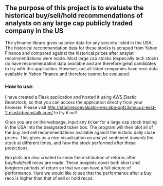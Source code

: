 ## The purpose of this project is to evaluate the historical buy/sell/hold recommendations of analysts on any large cap publicly traded company in the US
The yfinance library gives us price data for any security listed in the USA. The historical recommendation data for these stocks is scraped from Yahoo Finance and compared against the historical prices after anaylst recommendations were made. Most large cap stocks (especially tech stock) do have recommendation data available and are therefore great candidates to try with this application. However, not all listed companies have reco data available in Yahoo Finance and therefore cannot be evaluated. 

### How to use:
I have created a Flask application and hosted it using AWS Elastic Beanstock, so that you can access the application directly from your browser. Please visit http://stockrecoevaluator-env.eba-xpfs3xmu.us-east-2.elasticbeanstalk.com/ to try it out!

Once you are on the webpage, input any ticker for a large cap stock trading in the USA into the designated ticker box.
The program will then plot all of the buy and sell recommendations available against the historic daily close prices. This gives us a nice visualization on analyst sentiment towards the stock at different times, and how the stock performed after these predictions. 

Boxplots are also created to show the distribution of returns after buy/hold/sell recos are made. These boxplots cover both short and longterm periods of return so that we can have a full picture of performance. Here we would like to see that the performance after a buy reco is higher than that of sell or hold recos. 


